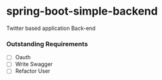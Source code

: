 # spring-boot-simple-backend

Twitter based application Back-end


### Outstanding Requirements
- [ ] Oauth
- [ ] Write Swagger
- [ ] Refactor User
